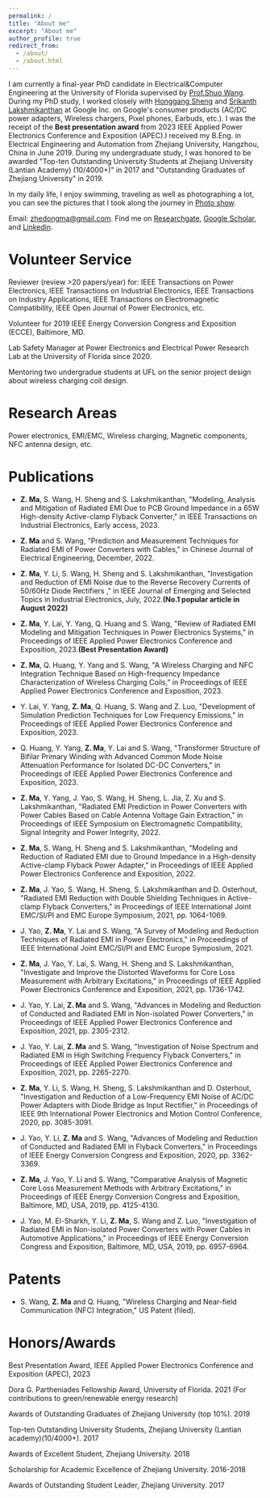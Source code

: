 ```yaml
---
permalink: /
title: "About me"
excerpt: "About me"
author_profile: true
redirect_from: 
  - /about/
  - /about.html
---
```


I am currently a final-year PhD candidate in Electrical&Computer Engineering at the University of Florida supervised by [Prof.Shuo Wang](https://peeprlgator.github.io/Shuo.Wang/index.html). During my PhD study, I worked closely with [Honggang Sheng](https://research.google/people/HonggangSheng/) and [Srikanth Lakshmikanthan](https://www.linkedin.com/in/srikanth-lakshmikanthan-7995478/) at Google Inc. on Google's consumer products (AC/DC power adapters, Wireless chargers, Pixel phones, Earbuds, etc.). I was the receipt of the __Best presentation award__ from 2023 IEEE Applied Power Electronics Conference and Exposition (APEC).I received my B.Eng. in Electrical Engineering and Automation from Zhejiang University, Hangzhou, China in June 2019. During my undergraduate study, I was honored to be awarded "Top-ten Outstanding University Students at Zhejiang University (Lantian Academy) (10/4000+)" in 2017 and "Outstanding Graduates of Zhejiang University" in 2019.

In my daily life, I enjoy swimming, traveling as well as photographing a lot, you can see the pictures that I took along the journey in [Photo show](https://zhedongma.github.io/portfolio/).

Email: zhedongma@gmail.com. Find me on [Researchgate](https://www.researchgate.net/profile/Zhedong_Ma2), [Google Scholar](https://scholar.google.com/citations?user=XkmTpQIAAAAJ&hl=en), and [Linkedin](http://linkedin.com/in/zhedong-ma-5a9988164).

Volunteer Service
======
Reviewer (review >20 papers/year) for: IEEE Transactions on Power Electronics, IEEE Transactions on Industrial Electronics, IEEE Transactions on Industry Applications, IEEE Transactions on Electromagnetic Compatibility, IEEE Open Journal of Power Electronics, etc.

Volunteer for 2019 IEEE Energy Conversion Congress and Exposition (ECCE), Baltimore, MD.

Lab Safety Manager at Power Electronics and Electrical Power Research Lab at the University of Florida since 2020.

Mentoring two undergradue students at UFL on the senior project design about wireless charging coil design.

Research Areas
======
Power electronics, EMI/EMC, Wireless charging, Magnetic components, NFC antenna design, etc.

Publications
======
* __Z. Ma__, S. Wang, H. Sheng and S. Lakshmikanthan, "Modeling, Analysis and Mitigation of Radiated EMI Due to PCB Ground Impedance in a 65W High-density Active-clamp Flyback Converter," in IEEE Transactions on Industrial Electronics, Early access, 2023.

* __Z. Ma__ and S. Wang, "Prediction and Measurement Techniques for Radiated EMI of Power Converters with Cables," in Chinese Journal of Electrical Engineering, December, 2022.

* __Z. Ma__, Y. Li, S. Wang, H. Sheng and S. Lakshmikanthan, "Investigation and Reduction of EMI Noise due to the Reverse Recovery Currents of 50/60Hz Diode Rectifiers
," in IEEE Journal of Emerging and Selected Topics in Industrial Electronics, July, 2022.__(No.1 popular article in August 2022)__

* __Z. Ma__, Y. Lai, Y. Yang, Q. Huang and S. Wang, "Review of Radiated EMI Modeling and Mitigation Techniques in Power Electronics Systems," in Proceedings of IEEE Applied Power Electronics Conference and Exposition, 2023.__(Best Presentation Award)__

* __Z. Ma__, Q. Huang, Y. Yang and S. Wang, "A Wireless Charging and NFC Integration Technique Based on High-frequency Impedance Characterization of Wireless Charging Coils," in Proceedings of IEEE Applied Power Electronics Conference and Exposition, 2023.

* Y. Lai, Y. Yang, __Z. Ma__, Q. Huang, S. Wang and Z. Luo, "Development of Simulation Prediction Techniques for Low Frequency Emissions," in Proceedings of IEEE Applied Power Electronics Conference and Exposition, 2023.

* Q. Huang, Y. Yang, __Z. Ma__, Y. Lai and S. Wang, "Transformer Structure of Bifilar Primary Winding with Advanced Common Mode Noise Attenuation Performance for Isolated DC-DC Converters," in Proceedings of IEEE Applied Power Electronics Conference and Exposition, 2023.

* __Z. Ma__, Y. Yang, J. Yao, S. Wang, H. Sheng, L. Jia, Z. Xu and S. Lakshmikanthan, "Radiated EMI Prediction in Power Converters with Power Cables Based on Cable Antenna Voltage Gain Extraction," in Proceedings of IEEE Symposium on Electromagnetic Compatibility, Signal Integrity and Power Integrity, 2022.

* __Z. Ma__, S. Wang, H. Sheng and S. Lakshmikanthan, "Modeling and Reduction of Radiated EMI due to Ground Impedance in a High-density Active-clamp Flyback Power Adapter," in Proceedings of IEEE Applied Power Electronics Conference and Exposition, 2022.

* __Z. Ma__, J. Yao, S. Wang, H. Sheng, S. Lakshmikanthan and D. Osterhout, "Radiated EMI Reduction with Double Shielding Techniques in Active-clamp Flyback Converters," in Proceedings of IEEE International Joint EMC/SI/PI and EMC Europe Symposium, 2021, pp. 1064-1069.

* J. Yao, __Z. Ma__, Y. Lai and S. Wang, "A Survey of Modeling and Reduction Techniques of Radiated EMI in Power Electronics," in Proceedings of IEEE International Joint EMC/SI/PI and EMC Europe Symposium, 2021.

* __Z. Ma__, J. Yao, Y. Lai, S. Wang, H. Sheng and S. Lakshmikanthan, "Investigate and Improve the Distorted Waveforms for Core Loss Measurement with Arbitrary Excitations," in Proceedings of IEEE Applied Power Electronics Conference and Exposition, 2021, pp. 1736-1742.

* J. Yao, Y. Lai, __Z. Ma__ and S. Wang, "Advances in Modeling and Reduction of Conducted and Radiated EMI in Non-isolated Power Converters," in Proceedings of IEEE Applied Power Electronics Conference and Exposition, 2021, pp. 2305-2312.

* J. Yao, Y. Lai, __Z. Ma__ and S. Wang, "Investigation of Noise Spectrum and Radiated EMI in High Switching Frequency Flyback Converters," in Proceedings of IEEE Applied Power Electronics Conference and Exposition, 2021, pp. 2265-2270.

* __Z. Ma__, Y. Li, S. Wang, H. Sheng, S. Lakshmikanthan and D. Osterhout, "Investigation and Reduction of a Low-Frequency EMI Noise of AC/DC Power Adapters with Diode Bridge as Input Rectifier," in Proceedings of IEEE 9th International Power Electronics and Motion Control Conference, 2020, pp. 3085-3091.

* J. Yao, Y. Li, __Z. Ma__ and S. Wang, "Advances of Modeling and Reduction of Conducted and Radiated EMI in Flyback Converters," in Proceedings of  IEEE Energy Conversion Congress and Exposition, 2020, pp. 3362-3369.

* __Z. Ma__, J. Yao, Y. Li and S. Wang, "Comparative Analysis of Magnetic Core Loss Measurement Methods with Arbitrary Excitations," in Proceedings of IEEE Energy Conversion Congress and Exposition, Baltimore, MD, USA, 2019, pp. 4125-4130.

* J. Yao, M. El-Sharkh, Y. Li, __Z. Ma__, S. Wang and Z. Luo, "Investigation of Radiated EMI in Non-isolated Power Converters with Power Cables in Automotive Applications," in Proceedings of IEEE Energy Conversion Congress and Exposition, Baltimore, MD, USA, 2019, pp. 6957-6964.


Patents
======
* S. Wang, __Z. Ma__ and Q. Huang, "Wireless Charging and Near-field Communication (NFC) Integration," US Patent (filed).

Honors/Awards
======
Best Presentation Award, IEEE Applied Power Electronics Conference and Exposition (APEC), 2023

Dora G. Partheniades Fellowship Award, University of Florida. 2021
(For contributions to green/renewable energy research)

Awards of Outstanding Graduates of Zhejiang University (top 10%). 2019

Top-ten Outstanding University Students, Zhejiang University (Lantian academy)(10/4000+). 2017

Awards of Excellent Student, Zhejiang University. 2018

Scholarship for Academic Excellence of Zhejiang University. 2016-2018

Awards of Outstanding Student Leader, Zhejiang University. 2017




